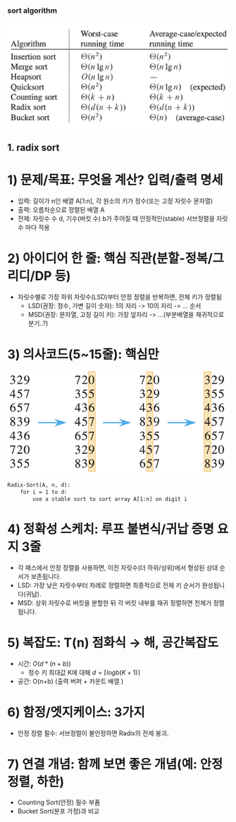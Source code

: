 ### sort algorithm

![algorithm running time](image.png)

## 1. radix sort

# 1) 문제/목표: 무엇을 계산? 입력/출력 명세

- 입력: 길이가 n인 배열 A[1:n], 각 원소의 키가 정수(또는 고정 자릿수 문자열)
- 출력: 오름차순으로 정렬된 배열 A
- 전제: 자릿수 수 d, 기수(버킷 수) b가 주어질 때 안정적인(stable) 서브정렬을 자릿수 마다 적용

# 2) 아이디어 한 줄: 핵심 직관(분할-정복/그리디/DP 등)

- 자릿수별로 가장 하위 자릿수(LSD)부터 안정 정렬을 반복하면, 전체 키가 정렬됨
  - LSD(권장: 정수, 가변 길이 숫자): 1의 자리 -> 10의 자리 -> ... 순서
  - MSD(권장: 문자열, 고정 길이 키): 가장 앞자리 -> ...(부분배열을 재귀적으로 분기..?)

# 3) 의사코드(5~15줄): 핵심만

![radix-sort](image-radix_sort.png)

```
Radix-Sort(A, n, d):
    for i = 1 to d:
        use a stable sort to sort array A[1:n] on digit i
```

# 4) 정확성 스케치: 루프 불변식/귀납 증명 요지 3줄

- 각 패스에서 안정 정렬을 사용하면, 이전 자릿수(더 하위/상위)에서 형성된 상대 순서가 보존됩니다.
- LSD: 가장 낮은 자릿수부터 차례로 정렬하면 최종적으로 전체 키 순서가 완성됩니다(귀납).
- MSD: 상위 자릿수로 버킷을 분할한 뒤 각 버킷 내부를 재귀 정렬하면 전체가 정렬됩니다.

# 5) 복잡도: T(n) 점화식 → 해, 공간복잡도

- 시간: $O(d*(n+b))$
  - 정수 키 최대값 K에 대해 $d=⌈logb​(K+1)⌉$
- 공간: O(n+b) (출력 버퍼 + 카운트 배열 )

# 6) 함정/엣지케이스: 3가지

- 안정 정렬 필수: 서브정렬이 불안정하면 Radix의 전제 붕괴.

# 7) 연결 개념: 함께 보면 좋은 개념(예: 안정정렬, 하한)

- Counting Sort(안정) 필수 부품
- Bucket Sort(분포 가정)과 비교
